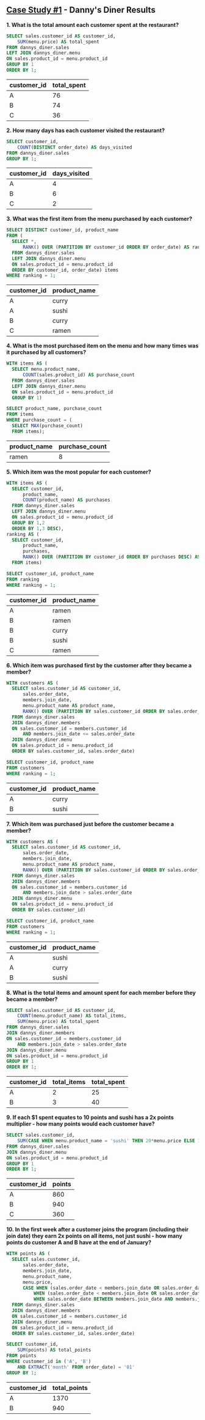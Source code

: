 ## [Case Study #1](https://8weeksqlchallenge.com/case-study-1/) - Danny's Diner Results

**1. What is the total amount each customer spent at the restaurant?**
```sql 
SELECT sales.customer_id AS customer_id, 
    SUM(menu.price) AS total_spent
FROM dannys_diner.sales
LEFT JOIN dannys_diner.menu
ON sales.product_id = menu.product_id
GROUP BY 1
ORDER BY 1;
```
| customer_id | total_spent |
| ----------- | ----------- |
| A           | 76          |
| B           | 74          |
| C           | 36          |

**2. How many days has each customer visited the restaurant?**
```sql 
SELECT customer_id, 
    COUNT(DISTINCT order_date) AS days_visited
FROM dannys_diner.sales
GROUP BY 1;
```
| customer_id | days_visited |
| ----------- | ------------ |
| A           | 4            |
| B           | 6            |
| C           | 2            |

**3. What was the first item from the menu purchased by each customer?**
```sql 
SELECT DISTINCT customer_id, product_name
FROM (
  SELECT *,
      RANK() OVER (PARTITION BY customer_id ORDER BY order_date) AS ranking
  FROM dannys_diner.sales
  LEFT JOIN dannys_diner.menu
  ON sales.product_id = menu.product_id
  ORDER BY customer_id, order_date) items
WHERE ranking = 1;
```
| customer_id | product_name |
| ----------- | ------------ |
| A           | curry        |
| A           | sushi        |
| B           | curry        |
| C           | ramen        |

**4. What is the most purchased item on the menu and how many times was it purchased by all customers?**
```sql 
WITH items AS (
  SELECT menu.product_name,
      COUNT(sales.product_id) AS purchase_count
  FROM dannys_diner.sales
  LEFT JOIN dannys_diner.menu
  ON sales.product_id = menu.product_id 
  GROUP BY 1)

SELECT product_name, purchase_count
FROM items
WHERE purchase_count = (
  SELECT MAX(purchase_count)
  FROM items);
```
| product_name | purchase_count |
| ------------ | -------------- |
| ramen        | 8              |

**5. Which item was the most popular for each customer?**
```sql 
WITH items AS (
  SELECT customer_id, 
      product_name,
      COUNT(product_name) AS purchases
  FROM dannys_diner.sales
  LEFT JOIN dannys_diner.menu
  ON sales.product_id = menu.product_id 
  GROUP BY 1,2
  ORDER BY 1,3 DESC),
ranking AS (
  SELECT customer_id, 
      product_name, 
      purchases,
      RANK() OVER (PARTITION BY customer_id ORDER BY purchases DESC) AS ranking
  FROM items)

SELECT customer_id, product_name
FROM ranking
WHERE ranking = 1;
```
| customer_id | product_name |
| ----------- | ------------ |
| A           | ramen        |
| B           | ramen        |
| B           | curry        |
| B           | sushi        |
| C           | ramen        |

**6. Which item was purchased first by the customer after they became a member?**
```sql 
WITH customers AS (
  SELECT sales.customer_id AS customer_id, 
      sales.order_date, 
      members.join_date,
      menu.product_name AS product_name,
      RANK() OVER (PARTITION BY sales.customer_id ORDER BY sales.order_date) AS ranking
  FROM dannys_diner.sales
  JOIN dannys_diner.members
  ON sales.customer_id = members.customer_id
      AND members.join_date <= sales.order_date
  JOIN dannys_diner.menu
  ON sales.product_id = menu.product_id
  ORDER BY sales.customer_id, sales.order_date)

SELECT customer_id, product_name
FROM customers
WHERE ranking = 1;
```
| customer_id | product_name |
| ----------- | ------------ |
| A           | curry        |
| B           | sushi        |

**7. Which item was purchased just before the customer became a member?**
```sql 
WITH customers AS (
  SELECT sales.customer_id AS customer_id, 
      sales.order_date, 
      members.join_date,
      menu.product_name AS product_name,
      RANK() OVER (PARTITION BY sales.customer_id ORDER BY sales.order_date DESC) AS ranking
  FROM dannys_diner.sales
  JOIN dannys_diner.members
  ON sales.customer_id = members.customer_id
      AND members.join_date > sales.order_date
  JOIN dannys_diner.menu
  ON sales.product_id = menu.product_id
  ORDER BY sales.customer_id)

SELECT customer_id, product_name
FROM customers
WHERE ranking = 1;
```
| customer_id | product_name |
| ----------- | ------------ |
| A           | sushi        |
| A           | curry        |
| B           | sushi        |

**8. What is the total items and amount spent for each member before they became a member?**
```sql 
SELECT sales.customer_id AS customer_id, 
    COUNT(menu.product_name) AS total_items,
    SUM(menu.price) AS total_spent
FROM dannys_diner.sales
JOIN dannys_diner.members
ON sales.customer_id = members.customer_id
    AND members.join_date > sales.order_date
JOIN dannys_diner.menu
ON sales.product_id = menu.product_id
GROUP BY 1
ORDER BY 1;
```
| customer_id | total_items | total_spent |
| ----------- | ----------- | ----------- |
| A           | 2           | 25          |
| B           | 3           | 40          |

**9.  If each $1 spent equates to 10 points and sushi has a 2x points multiplier - how many points would each customer have?**
```sql 
SELECT sales.customer_id,
    SUM(CASE WHEN menu.product_name = 'sushi' THEN 20*menu.price ELSE 10*menu.price END) AS points
FROM dannys_diner.sales
JOIN dannys_diner.menu
ON sales.product_id = menu.product_id
GROUP BY 1
ORDER BY 1;
```
| customer_id | points |
| ----------- | ------ |
| A           | 860    |
| B           | 940    |
| C           | 360    |

**10. In the first week after a customer joins the program (including their join date) they earn 2x points on all items, not just sushi - how many points do customer A and B have at the end of January?**
```sql 
WITH points AS (
  SELECT sales.customer_id, 
      sales.order_date, 
      members.join_date, 
      menu.product_name, 
      menu.price,
      CASE WHEN (sales.order_date < members.join_date OR sales.order_date > members.join_date + 7) AND menu.product_name = 'sushi' THEN 20*menu.price
          WHEN (sales.order_date < members.join_date OR sales.order_date > members.join_date + 7) AND menu.product_name != 'sushi' THEN 10*menu.price 
          WHEN sales.order_date BETWEEN members.join_date AND members.join_date + 7 THEN 20*menu.price END AS points
  FROM dannys_diner.sales
  JOIN dannys_diner.members
  ON sales.customer_id = members.customer_id
  JOIN dannys_diner.menu
  ON sales.product_id = menu.product_id
  ORDER BY sales.customer_id, sales.order_date)

SELECT customer_id, 
    SUM(points) AS total_points
FROM points
WHERE customer_id in ('A', 'B')
    AND EXTRACT('month' FROM order_date) = '01'
GROUP BY 1;
```
| customer_id | total_points |
| ----------- | ------------ |
| A           | 1370         |
| B           | 940          |
